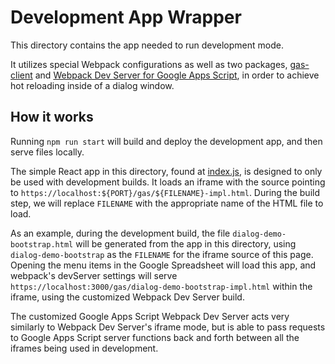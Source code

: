 # Development App Wrapper

This directory contains the app needed to run development mode.

It utilizes special Webpack configurations as well as two packages, [gas-client](https://github.com/enuchi/gas-client) and [Webpack Dev Server for Google Apps Script](https://github.com/enuchi/Google-Apps-Script-Webpack-Dev-Server), in order to achieve hot reloading inside of a dialog window.

## How it works

Running `npm run start` will build and deploy the development app, and then serve files locally.

The simple React app in this directory, found at [index.js](./index.js), is designed to only be used with development builds. It loads an iframe with the source pointing to `https://localhost:${PORT}/gas/${FILENAME}-impl.html`. During the build step, we will replace `FILENAME` with the appropriate name of the HTML file to load.

As an example, during the development build, the file `dialog-demo-bootstrap.html` will be generated from the app in this directory, using `dialog-demo-bootstrap` as the `FILENAME` for the iframe source of this page. Opening the menu items in the Google Spreadsheet will load this app, and webpack's devServer settings will serve `https://localhost:3000/gas/dialog-demo-bootstrap-impl.html` within the iframe, using the customized Webpack Dev Server build.

The customized Google Apps Script Webpack Dev Server acts very similarly to Webpack Dev Server's iframe mode, but is able to pass requests to Google Apps Script server functions back and forth between all the iframes being used in development.
